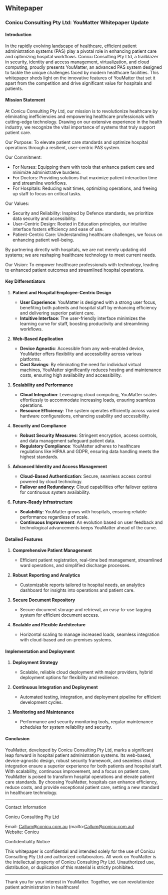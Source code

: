 
## Whitepaper

### Conicu Consulting Pty Ltd: YouMatter Whitepaper Update

#### Introduction

In the rapidly evolving landscape of healthcare, efficient patient administration systems (PAS) play a pivotal role in enhancing patient care and optimizing hospital workflows. Conicu Consulting Pty Ltd, a trailblazer in security, identity and access management, virtualization, and cloud computing, proudly presents YouMatter, an advanced PAS system designed to tackle the unique challenges faced by modern healthcare facilities. This whitepaper sheds light on the innovative features of YouMatter that set it apart from the competition and drive significant value for hospitals and patients.

#### Mission Statement

At Conicu Consulting Pty Ltd, our mission is to revolutionize healthcare by eliminating inefficiencies and empowering healthcare professionals with cutting-edge technology. Drawing on our extensive experience in the health industry, we recognize the vital importance of systems that truly support patient care.

Our Purpose: To elevate patient care standards and optimize hospital operations through a resilient, user-centric PAS system.

Our Commitment:

- For Nurses: Equipping them with tools that enhance patient care and minimize administrative burdens.
- For Doctors: Providing solutions that maximize patient interaction time and streamline workflows.
- For Hospitals: Reducing wait times, optimizing operations, and freeing up staff to focus on critical tasks.

Our Values:

- Security and Reliability: Inspired by Defence standards, we prioritize data security and accessibility.
- User-Centric Design: Rooted in Education principles, our intuitive interface fosters efficiency and ease of use.
- Patient-Centric Care: Understanding healthcare challenges, we focus on enhancing patient well-being.

By partnering directly with hospitals, we are not merely updating old systems; we are reshaping healthcare technology to meet current needs.

Our Vision: To empower healthcare professionals with technology, leading to enhanced patient outcomes and streamlined hospital operations.

#### Key Differentiators

1. **Patient and Hospital Employee-Centric Design**
   - **User Experience**: YouMatter is designed with a strong user focus, benefiting both patients and hospital staff by enhancing efficiency and delivering superior patient care.
   - **Intuitive Interface**: The user-friendly interface minimizes the learning curve for staff, boosting productivity and streamlining workflows.

2. **Web-Based Application**
   - **Device Agnostic**: Accessible from any web-enabled device, YouMatter offers flexibility and accessibility across various platforms.
   - **Cost Savings**: By eliminating the need for individual virtual machines, YouMatter significantly reduces hosting and maintenance costs, ensuring high availability and accessibility.

3. **Scalability and Performance**
   - **Cloud Integration**: Leveraging cloud computing, YouMatter scales effortlessly to accommodate increasing loads, ensuring seamless operations.
   - **Resource Efficiency**: The system operates efficiently across varied hardware configurations, enhancing usability and accessibility.

4. **Security and Compliance**
   - **Robust Security Measures**: Stringent encryption, access controls, and data management safeguard patient data.
   - **Regulatory Compliance**: YouMatter adheres to healthcare regulations like HIPAA and GDPR, ensuring data handling meets the highest standards.

5. **Advanced Identity and Access Management**
   - **Cloud-Based Authentication**: Secure, seamless access control powered by cloud technology.
   - **Failover and Redundancy**: Cloud capabilities offer failover options for continuous system availability.

6. **Future-Ready Infrastructure**
   - **Scalability**: YouMatter grows with hospitals, ensuring reliable performance regardless of scale.
   - **Continuous Improvement**: An evolution based on user feedback and technological advancements keeps YouMatter ahead of the curve.

#### Detailed Features

1. **Comprehensive Patient Management**
   - Efficient patient registration, real-time bed management, streamlined ward operations, and simplified discharge processes.

2. **Robust Reporting and Analytics**
   - Customizable reports tailored to hospital needs, an analytics dashboard for insights into operations and patient care.

3. **Secure Document Repository**
   - Secure document storage and retrieval, an easy-to-use tagging system for efficient document access.

4. **Scalable and Flexible Architecture**
   - Horizontal scaling to manage increased loads, seamless integration with cloud-based and on-premises systems.

#### Implementation and Deployment

1. **Deployment Strategy**
   - Scalable, reliable cloud deployment with major providers, hybrid deployment options for flexibility and resilience.

2. **Continuous Integration and Deployment**
   - Automated testing, integration, and deployment pipeline for efficient development cycles.

3. **Monitoring and Maintenance**
   - Performance and security monitoring tools, regular maintenance schedules for system reliability and security.

#### Conclusion

YouMatter, developed by Conicu Consulting Pty Ltd, marks a significant leap forward in hospital patient administration systems. Its web-based, device-agnostic design, robust security framework, and seamless cloud integration ensure a superior experience for both patients and hospital staff. With scalability, continuous improvement, and a focus on patient care, YouMatter is poised to transform hospital operations and elevate patient care standards. By choosing YouMatter, hospitals can enhance efficiency, reduce costs, and provide exceptional patient care, setting a new standard in healthcare technology.

---

Contact Information

Conicu Consulting Pty Ltd

Email: Callum@conicu.com.au (mailto:Callum@conicu.com.au)  
Website: Conicu

Confidentiality Notice

This whitepaper is confidential and intended solely for the use of Conicu Consulting Pty Ltd and authorized collaborators. All work on YouMatter is the intellectual property of Conicu Consulting Pty Ltd. Unauthorized use, distribution, or duplication of this material is strictly prohibited.

---

Thank you for your interest in YouMatter. Together, we can revolutionize patient administration in healthcare!
